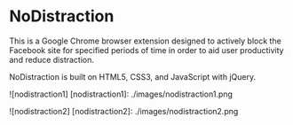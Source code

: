 # NoDistraction

This is a Google Chrome browser extension designed to actively block the Facebook site
for specified periods of time in order to aid user productivity and reduce distraction.

NoDistraction is built on HTML5, CSS3, and JavaScript with jQuery.

![nodistraction1]
[nodistraction1]: ./images/nodistraction1.png

![nodistraction2]
[nodistraction2]: ./images/nodistraction2.png
